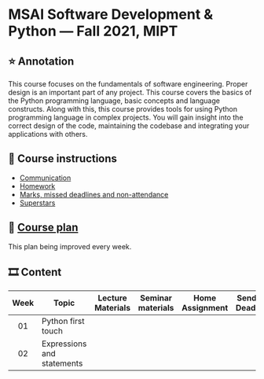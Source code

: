 # MSAI Software Development & Python — Fall 2021, MIPT

## ⭐ Annotation

This course focuses on the fundamentals of software engineering. Proper design is an important part of any project. This course covers the basics of the Python programming language, basic concepts and language constructs. Along with this, this course provides tools for using Python programming language in complex projects. You will gain insight into the correct design of the code, maintaining the codebase and integrating your applications with others.


## 📜 Course instructions

- [Communication](docs/course-instructions.md#communication)
- [Homework](docs/course-instructions.md#homework)
- [Marks, missed deadlines and non-attendance](docs/course-instructions.md#marks-missed-deadlines-and-non-attendance)
- [Superstars](docs/course-instructions.md#superstars)


## 🧪 [Course plan](docs/course-plan.md)

This plan being improved every week.


## 🎞 Content

| Week | Topic | Lecture Materials | Seminar materials | Home Assignment | Sending Deadline | Review Deadline |
|:----:| ----- |:-----------------:|:-----------------:|:---------------:|:----------------:|:---------------:|
| 01 | Python first touch | | | | | |
| 02 | Expressions and statements | | | | | |
